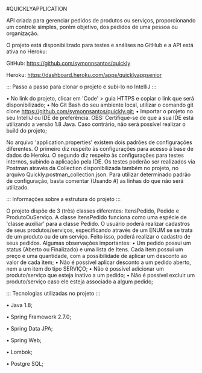 #QUICKLYAPPLICATION

API criada para gerenciar pedidos de produtos ou serviços, proporcionando um controle simples, porém objetivo,
dos pedidos de uma pessoa ou organização.

O projeto está disponibilizado para testes e análises no GitHub e a API está ativa no Heroku:

GitHub: https://github.com/symonnsantos/quickly

Heroku: https://dashboard.heroku.com/apps/quicklyappsenior



::: Passo a passo para clonar o projeto e subi-lo no IntelliJ :::

• No link do projeto, clicar em 'Code' > guia HTTPS e copiar o link que será disponibilizado;
• No Git Bash do seu ambiente local, utilizar o comando git clone https://github.com/symonnsantos/quickly.git;
• Importar o projeto no seu IntelliJ ou IDE de preferência.
OBS: Certifique-se de que a sua IDE está utilizando a versão 1.8 Java. Caso contrário, não será possível realizar o 
build do projeto;

No arquivo 'application.properties' existem dois padrões de configurações diferentes. O primeiro diz respeito às
configurações para acesso à base de dados do Heroku. O segundo diz respeito às configurações para testes internos,
subindo a aplicação pela IDE. Os testes poderão ser realizados via Postman através da Collection disponibilizada também
no projeto, no arquivo Quickly.postman_collection.json.
Para utilizar determinado padrão de configuração, basta comentar (Usando #) as linhas do que não será utilizado.



::: Informações sobre a estrutura do projeto :::

O projeto dispõe de 3 (três) classes diferentes: ItensPedido, Pedido e ProdutoOuServiço. A classe ItensPedido funciona
como uma espécie de 'classe auxiliar' para a classe Pedido.
O usuário poderá realizar cadastros de seus produtos/serviços, especificando através de um ENUM se se trata de um produto
ou de um serviço. Feito isso, poderá realizar o cadastro de seus pedidos.
Algumas observações importantes:
• Um pedido possui um status (Aberto ou Finalizado) e uma lista de Itens. Cada item possui um preço e uma quantidade, com
a possibilidade de aplicar um desconto ao valor de cada item;
• Não é possível aplicar desconto a um pedido aberto, nem a um item do tipo SERVIÇO;
• Não é possível adicionar um produto/serviço que esteja inativo a um pedido;
• Não é possível excluir um produto/serviço caso ele esteja associado a algum pedido;


::: Tecnologias utilizadas no projeto :::

• Java 1.8;

• Spring Framework 2.7.0;

• Spring Data JPA;

• Spring Web;

• Lombok;

• Postgre SQL;